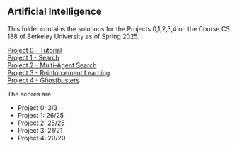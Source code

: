 ## Artificial Intelligence

This folder contains the solutions for the Projects 0,1,2,3,4 on the Course CS 188 of Berkeley University as of Spring 2025.

[Project 0 - Tutorial](https://inst.eecs.berkeley.edu/~cs188/sp25/projects/proj0/)<br>
[Project 1 - Search](https://inst.eecs.berkeley.edu/~cs188/sp25/projects/proj1/) <br>
[Project 2 - Multi-Agent Search](https://inst.eecs.berkeley.edu/~cs188/sp25/projects/proj2/)<br>
[Project 3 - Reinforcement Learning](https://inst.eecs.berkeley.edu/~cs188/sp25/projects/proj3/)<br>
[Project 4 - Ghostbusters](https://inst.eecs.berkeley.edu/~cs188/sp25/projects/proj4/)<br>

The scores are:
- Project 0: 3/3
- Project 1: 26/25
- Project 2: 25/25
- Project 3: 21/21
- Project 4: 20/20
